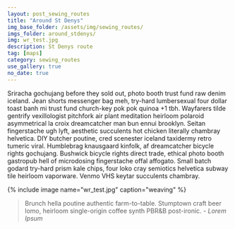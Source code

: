 ```yaml
---
layout: post_sewing_routes
title: "Around St Denys"
img_base_folder: /assets/img/sewing_routes/
imgs_folder: around_stdenys/
img: wr_test.jpg
description: St Denys route
tag: [maps]
category: sewing_routes
use_gallery: true
no_date: true
---
```


Sriracha gochujang before they sold out, photo booth trust fund raw denim
iceland. Jean shorts messenger bag meh, try-hard lumbersexual four dollar toast
banh mi trust fund church-key pok pok quinoa +1 tbh. Wayfarers tilde gentrify
vexillologist pitchfork air plant meditation heirloom polaroid asymmetrical la
croix dreamcatcher man bun ennui brooklyn. Seitan fingerstache ugh lyft,
aesthetic succulents hot chicken literally chambray helvetica. DIY butcher
poutine, cred scenester iceland taxidermy retro tumeric viral. Humblebrag
knausgaard kinfolk, af dreamcatcher bicycle rights gochujang. Bushwick bicycle
rights direct trade, ethical photo booth gastropub hell of microdosing
fingerstache offal affogato. Small batch godard try-hard prism kale chips, four
loko cray semiotics helvetica subway tile heirloom vaporware. Venmo VHS keytar
succulents chambray.

{% include image name="wr_test.jpg" caption="weaving" %}

> Brunch hella poutine authentic farm-to-table. Stumptown craft beer lomo,
> heirloom single-origin coffee synth PBR&B post-ironic. <cite>- Lorem
> Ipsum</cite>

